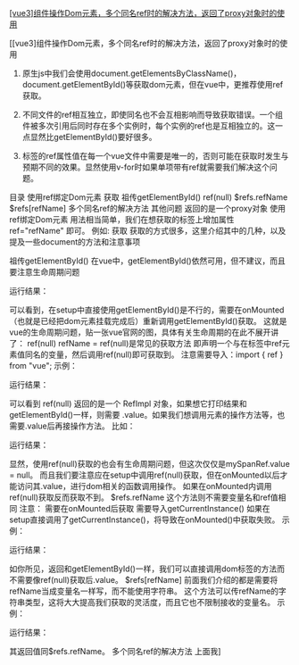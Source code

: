 [[vue3]组件操作Dom元素，多个同名ref时的解决方法，返回了proxy对象时的使用](https://blog.coolight.cool/vue3%E7%BB%84%E4%BB%B6%E6%93%8D%E4%BD%9Cdom%E5%85%83%E7%B4%A0%EF%BC%8C%E5%A4%9A%E4%B8%AA%E5%90%8C%E5%90%8Dref%E6%97%B6%E7%9A%84%E8%A7%A3%E5%86%B3%E6%96%B9%E6%B3%95%EF%BC%8C%E8%BF%94%E5%9B%9E-2/?replytocom=33#refnull)


[[vue3]组件操作Dom元素，多个同名ref时的解决方法，返回了proxy对象时的使用 
1. 原生js中我们会使用document.getElementsByClassName()，document.getElementById()等获取dom元素，但在vue中，更推荐使用ref获取。

2. 不同文件的ref相互独立，即使同名也不会互相影响而导致获取错误。一个组件被多次引用后同时存在多个实例时，每个实例的ref也是互相独立的。这一点显然比getElementById()要好很多。

3. 标签的ref属性值在每一个vue文件中需要是唯一的，否则可能在获取时发生与预期不同的效果。显然使用v-for时如果单项带有ref就需要我们解决这个问题。

目录
使用ref绑定Dom元素
获取
祖传getElementById()
ref(null)
$refs.refName
$refs[refName]
多个同名ref的解决方法
其他问题
返回的是一个proxy对象
使用ref绑定Dom元素
用法相当简单，我们在想获取的标签上增加属性 ref="refName" 即可。
例如:
<template>
    <span id="myspanid" ref="mySpanRef">hello coolight</span>
</template>
获取
获取的方式很多，这里介绍其中的几种，以及提及一些document的方法和注意事项

祖传getElementById()
在vue中，getElementById()依然可用，但不建议，而且要注意生命周期问题
<script setup>
import { onMounted } from "vue";

let span_id = document.getElementById("myspanid");
console.log("setup: span_id = ", span_id);

onMounted(() => {
    console.log("onMounted: span_id = ", span_id);
    span_id = document.getElementById("myspanid");
    console.log("onMounted: span_id = ", span_id);
})
</script>

<template>
    <span id="myspanid" ref="mySpanRef">hello coolight</span>
</template>
运行结果：

可以看到，在setup中直接使用getElementById()是不行的，需要在onMounted（也就是已经把dom元素挂载完成后）重新调用getElementById()获取。
这就是vue的生命周期问题，贴一张vue官网的图，具体有关生命周期的在此不展开讲了：
ref(null)
refName = ref(null)是常见的获取方法
即声明一个与在标签中ref元素值同名的变量，然后调用ref(null)即可获取到。
注意需要导入：import { ref } from "vue";
示例：
<script setup>
import { ref,onMounted, getCurrentInstance } from "vue";

let mySpanRef = ref(null);
console.log("setup: mySpanRef = ", mySpanRef);
console.log("setup: mySpanRef.value = ", mySpanRef.value);

onMounted(() => {
    console.log("读取setup获取的mySpanRef：");
    console.log("onMounted: mySpanRef = ", mySpanRef);
    console.log("onMounted: mySpanRef.value = ", mySpanRef.value);
    mySpanRef = ref(null);
    console.log("读取onMounted获取的mySpanRef：");
    console.log("onMounted: mySpanRef = ", mySpanRef);
    console.log("onMounted: mySpanRef.value = ", mySpanRef.value);
})
</script>

<template>
    <span ref="mySpanRef">hello coolight</span>
</template>
运行结果：

可以看到 ref(null) 返回的是一个 RefImpl 对象，如果想它打印结果和getElementById()一样，则需要 .value。如果我们想调用元素的操作方法等，也需要.value后再接操作方法。
比如：
<script setup>
import { ref, onMounted } from "vue";

const mySpanRef = ref(null);

onMounted(() => {
    console.log(mySpanRef);
    console.log(mySpanRef.clientWidth);
    console.log(mySpanRef.value.clientWidth);
})
</script>

<template>
    <span ref="mySpanRef">hello coolight</span>
</template>
运行结果：

显然，使用ref(null)获取的也会有生命周期问题，但这次仅仅是mySpanRef.value = null。
而且我们要注意应在setup中调用ref(null)获取，但在onMounted以后才能访问其.value，进行dom相关的函数调用操作。
如果在onMounted内调用ref(null)获取反而获取不到。
$refs.refName
这个方法则不需要变量名和ref值相同
注意：
需要在onMounted后获取
需要导入getCurrentInstance()
如果在setup直接调用了getCurrentInstance()，将导致在onMounted()中获取失败。
示例：
<script setup>
import { onMounted, getCurrentInstance } from "vue";

let mySpan;

onMounted(() => {
    let { $refs } = (getCurrentInstance()).proxy;
    mySpan = $refs.mySpanRef;
    console.log("onMounted: mySpan = ", mySpan);
})
</script>

<template>
    <span ref="mySpanRef">hello coolight</span>
</template>
运行结果：

如你所见，返回和getElementById()一样，我们可以直接调用dom标签的方法而不需要像ref(null)获取后.value。
$refs[refName]
前面我们介绍的都是需要将refName当成变量名一样写，而不能使用字符串。
这个方法可以传refName的字符串类型，这将大大提高我们获取的灵活度，而且它也不限制接收的变量名。
示例：
<script setup>
import { onMounted, getCurrentInstance } from "vue";

let mySpan;

onMounted(() => {
    let { $refs } = (getCurrentInstance()).proxy;
    let name = "mySpanRef";
    mySpan = $refs[name]; 
    //mySpan = $refs['mySpanRef'];      //这个也是可以的
    console.log("onMounted: mySpan = ", mySpan);
})
</script>

<template>
    <span ref="mySpanRef">hello coolight</span>
</template>
运行结果：

其返回值同$refs.refName。
多个同名ref的解决方法
上面我]
